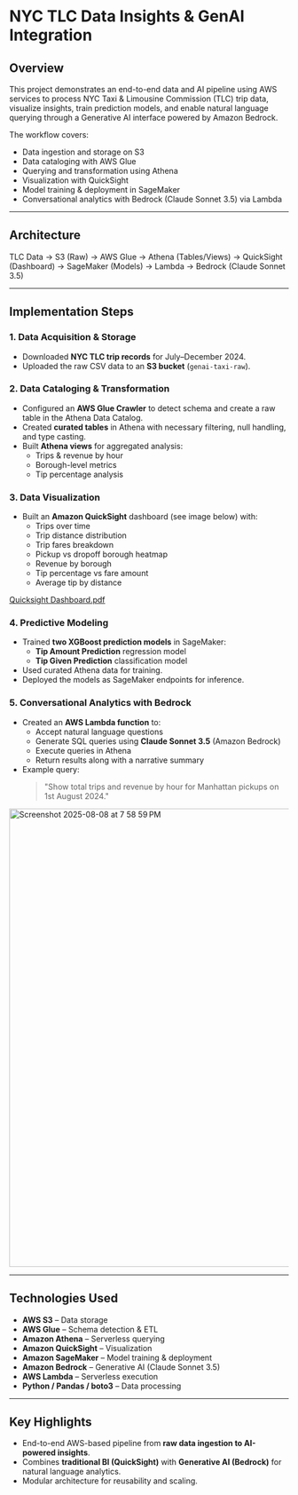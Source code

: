 # NYC TLC Data Insights & GenAI Integration

## Overview
This project demonstrates an end-to-end data and AI pipeline using AWS services to process NYC Taxi & Limousine Commission (TLC) trip data, visualize insights, train prediction models, and enable natural language querying through a Generative AI interface powered by Amazon Bedrock.

The workflow covers:
- Data ingestion and storage on S3
- Data cataloging with AWS Glue
- Querying and transformation using Athena
- Visualization with QuickSight
- Model training & deployment in SageMaker
- Conversational analytics with Bedrock (Claude Sonnet 3.5) via Lambda

---

## Architecture

TLC Data → S3 (Raw) → AWS Glue → Athena (Tables/Views) → QuickSight (Dashboard)
                                                       → SageMaker (Models)
                                                       → Lambda → Bedrock (Claude Sonnet 3.5)

---

## Implementation Steps

### 1. Data Acquisition & Storage
- Downloaded **NYC TLC trip records** for July–December 2024.
- Uploaded the raw CSV data to an **S3 bucket** (`genai-taxi-raw`).

### 2. Data Cataloging & Transformation
- Configured an **AWS Glue Crawler** to detect schema and create a raw table in the Athena Data Catalog.
- Created **curated tables** in Athena with necessary filtering, null handling, and type casting.
- Built **Athena views** for aggregated analysis:
  - Trips & revenue by hour
  - Borough-level metrics
  - Tip percentage analysis

### 3. Data Visualization
- Built an **Amazon QuickSight** dashboard (see image below) with:
  - Trips over time
  - Trip distance distribution
  - Trip fares breakdown
  - Pickup vs dropoff borough heatmap
  - Revenue by borough
  - Tip percentage vs fare amount
  - Average tip by distance

[Quicksight Dashboard.pdf](https://github.com/user-attachments/files/21694213/Quicksight.Dashboard.pdf)


### 4. Predictive Modeling
- Trained **two XGBoost prediction models** in SageMaker:
  - **Tip Amount Prediction** regression model
  - **Tip Given Prediction** classification model
- Used curated Athena data for training.
- Deployed the models as SageMaker endpoints for inference.

### 5. Conversational Analytics with Bedrock
- Created an **AWS Lambda function** to:
  - Accept natural language questions
  - Generate SQL queries using **Claude Sonnet 3.5** (Amazon Bedrock)
  - Execute queries in Athena
  - Return results along with a narrative summary
- Example query:
  > "Show total trips and revenue by hour for Manhattan pickups on 1st August 2024."

<img width="1755" height="826" alt="Screenshot 2025-08-08 at 7 58 59 PM" src="https://github.com/user-attachments/assets/235fa403-758f-4935-b22e-7b895c9436f1" />

---

## Technologies Used
- **AWS S3** – Data storage
- **AWS Glue** – Schema detection & ETL
- **Amazon Athena** – Serverless querying
- **Amazon QuickSight** – Visualization
- **Amazon SageMaker** – Model training & deployment
- **Amazon Bedrock** – Generative AI (Claude Sonnet 3.5)
- **AWS Lambda** – Serverless execution
- **Python / Pandas / boto3** – Data processing

---

## Key Highlights
- End-to-end AWS-based pipeline from **raw data ingestion to AI-powered insights**.
- Combines **traditional BI (QuickSight)** with **Generative AI (Bedrock)** for natural language analytics.
- Modular architecture for reusability and scaling.
